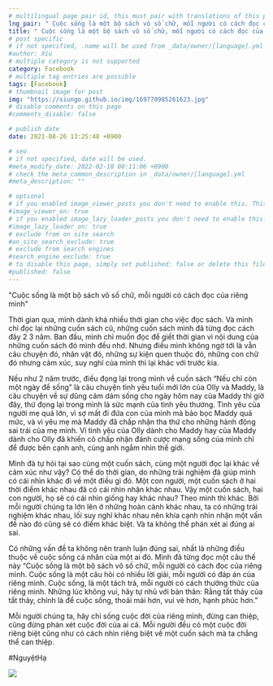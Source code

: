 ```yaml
---
# multilingual page pair id, this must pair with translations of this page. (This name must be unique)
lng_pair: " Cuộc sống là một bộ sách vô số chữ, mỗi người có cách đọc của riêng mình "
title: " Cuộc sống là một bộ sách vô số chữ, mỗi người có cách đọc của riêng mình "
# post specific
# if not specified, .name will be used from _data/owner/[language].yml
#author: Xíu
# multiple category is not supported
category: Facebook
# multiple tag entries are possible
tags: [Facebook]
# thumbnail image for post
img: "https://xiungo.github.io/img/169770985261623.jpg"
# disable comments on this page
#comments_disable: false

# publish date
date: 2021-08-26 13:25:48 +0900

# seo
# if not specified, date will be used.
#meta_modify_date: 2022-02-10 08:11:06 +0900
# check the meta_common_description in _data/owner/[language].yml
#meta_description: ""

# optional
# if you enabled image_viewer_posts you don't need to enable this. This is only if image_viewer_posts = false
#image_viewer_on: true
# if you enabled image_lazy_loader_posts you don't need to enable this. This is only if image_lazy_loader_posts = false
#image_lazy_loader_on: true
# exclude from on site search
#on_site_search_exclude: true
# exclude from search engines
#search_engine_exclude: true
# to disable this page, simply set published: false or delete this file
#published: false
---
```


<!-- outline-start -->

"Cuộc sống là một bộ sách vô số chữ, mỗi người có cách đọc của riêng mình"

Thời gian qua, mình dành khá nhiều thời gian cho việc đọc sách. Và mình chỉ đọc lại những cuốn sách cũ, những cuốn sách mình đã từng đọc cách đây 2 3 năm. Ban đầu, mình chỉ muốn đọc để giết thời gian vì nội dung của những cuốn sách đó mình đều nhớ. Nhưng điều mình không ngờ tới là vẫn câu chuyện đó, nhân vật đó, những sự kiện quen thuộc đó, những con chữ đó nhưng cảm xúc, suy nghĩ của mình thì lại khác với trước kia.

Nếu như 2 năm trước, điều đọng lại trong mình về cuốn sách “Nếu chỉ còn một ngày để sống” là câu chuyện tình yêu tuổi mới lớn của Olly và Maddy, là câu chuyện về sự dũng cảm dám sống cho ngày hôm nay của Maddy thì giờ đây, thứ đọng lại trong mình là sức mạnh của tình yêu thương. Tình yêu của người mẹ quá lớn, vì sợ mất đi đứa con của mình mà bảo bọc Maddy quá mức, và vì yêu mẹ mà Maddy đã chấp nhận tha thứ cho những hành động sai trái của mẹ mình. Vì tình yêu của Olly dành cho Maddy hay của Maddy dành cho Olly đã khiến cô chấp nhận đánh cược mạng sống của mình chỉ để được bên cạnh anh, cùng anh ngắm nhìn thế giới.

Mình đã tự hỏi tại sao cùng một cuốn sách, cùng một người đọc lại khác về cảm xúc như vậy? Có thể do thời gian, do những trải nghiệm đã giúp mình có cái nhìn khác đi về một điều gì đó. Một con người, một cuốn sách ở hai thời điểm khác nhau đã có cái nhìn nhận khác nhau. Vậy một cuốn sách, hai con người, họ sẽ có cái nhìn giống hay khác nhau? Theo mình thì khác. Bởi mỗi người chúng ta lớn lên ở những hoàn cảnh khác nhau, ta có những trải nghiệm khác nhau, lối suy nghĩ khác nhau nên khía cạnh nhìn nhận một vấn đề nào đó cũng sẽ có điểm khác biệt. Và ta không thể phán xét ai đúng ai sai.

Có những vấn đề ta không nên tranh luận đúng sai, nhất là những điều thuộc về cuộc sống cá nhân của một ai đó. Mình đã từng đọc một câu thế này “Cuộc sống là một bộ sách vô số chữ, mỗi người có cách đọc của riêng mình. Cuộc sống là một câu hỏi có nhiều lời giải, mỗi người có đáp án của riêng mình. Cuộc sống, là một tách trà, mỗi người có cách thưởng thức của riêng mình. Những lúc không vui, hãy tự nhủ với bản thân: Rằng tất thảy của tất thảy, chính là để cuộc sống, thoải mái hơn, vui vẻ hơn, hạnh phúc hơn.”

Mỗi người chúng ta, hãy chỉ sống cuộc đời của riêng mình, đừng can thiệp, cũng đừng phán xét cuộc đời của ai cả. Mỗi người đều có một cuộc đời riêng biệt cũng như có cách nhìn riêng biệt về một cuốn sách mà ta chẳng thể can thiệp.

#NguyệtHạ

<!-- outline-end -->

<img src= "https://xiungo.github.io/img/169770985261623.jpg">